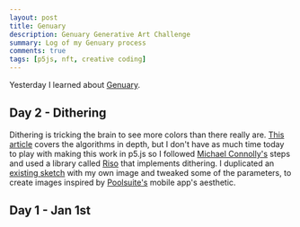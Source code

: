 ```yaml
---
layout: post
title: Genuary
description: Genuary Generative Art Challenge
summary: Log of my Genuary process
comments: true
tags: [p5js, nft, creative coding]
---
```


Yesterday I learned about [Genuary](https://genuary.art/). 

## Day 2 - Dithering
Dithering is tricking the brain to see more colors than there really are. [This article](https://surma.dev/things/ditherpunk/) covers the algorithms in depth, but I don't have as much time today to play with making this work in p5.js so I followed [Michael Connolly's](https://twitter.com/xiiixiii/status/1477560692903485443) steps and used a library called [Riso](https://antiboredom.github.io/p5.riso/) that implements dithering. I duplicated an [existing sketch](https://github.com/antiboredom/p5.riso/tree/master/examples/Halftone) with my own image and tweaked some of the parameters, to create images inspired by [Poolsuite's](poolside.fm) mobile app's aesthetic.


## Day 1 - Jan 1st
